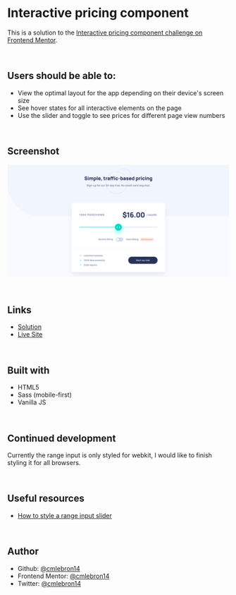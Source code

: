 # Interactive pricing component

This is a solution to the [Interactive pricing component challenge on Frontend Mentor](https://www.frontendmentor.io/challenges/interactive-pricing-component-t0m8PIyY8).

<br>

## Users should be able to:

- View the optimal layout for the app depending on their device's screen size
- See hover states for all interactive elements on the page
- Use the slider and toggle to see prices for different page view numbers

<br>

## Screenshot

![](./images/screenshot.png)

<br>

## Links

- [Solution](https://www.frontendmentor.io/solutions/interactive-pricing-component-using-sass-and-vanilla-js-7l2WspV4w)
- [Live Site](https://cmlebron14.github.io/interactive-pricing-component/)

<br>

## Built with

- HTML5
- Sass (mobile-first)
- Vanilla JS

<br>

## Continued development

Currently the range input is only styled for webkit, I would like to finish styling it for all browsers.

<br>

## Useful resources

- [How to style a range input slider](https://pointclearmedia.com/2020/09/17/how-to-style-a-range-input-slider/)

<br>

## Author

- Github: [@cmlebron14](https://github.com/cmlebron14)
- Frontend Mentor: [@cmlebron14](https://www.frontendmentor.io/profile/cmlebron14)
- Twitter: [@cmlebron14](https://twitter.com/cmlebron14)

